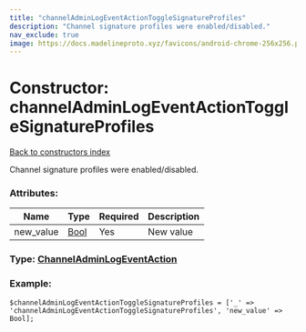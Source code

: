 ```yaml
---
title: "channelAdminLogEventActionToggleSignatureProfiles"
description: "Channel signature profiles were enabled/disabled."
nav_exclude: true
image: https://docs.madelineproto.xyz/favicons/android-chrome-256x256.png
---
```

# Constructor: channelAdminLogEventActionToggleSignatureProfiles  
[Back to constructors index](/API_docs/constructors/index.html)



Channel signature profiles were enabled/disabled.

### Attributes:

| Name     |    Type       | Required | Description |
|----------|---------------|----------|-------------|
|new\_value|[Bool](/API_docs/types/Bool.html) | Yes|New value|



### Type: [ChannelAdminLogEventAction](/API_docs/types/ChannelAdminLogEventAction.html)


### Example:

```
$channelAdminLogEventActionToggleSignatureProfiles = ['_' => 'channelAdminLogEventActionToggleSignatureProfiles', 'new_value' => Bool];
```  
